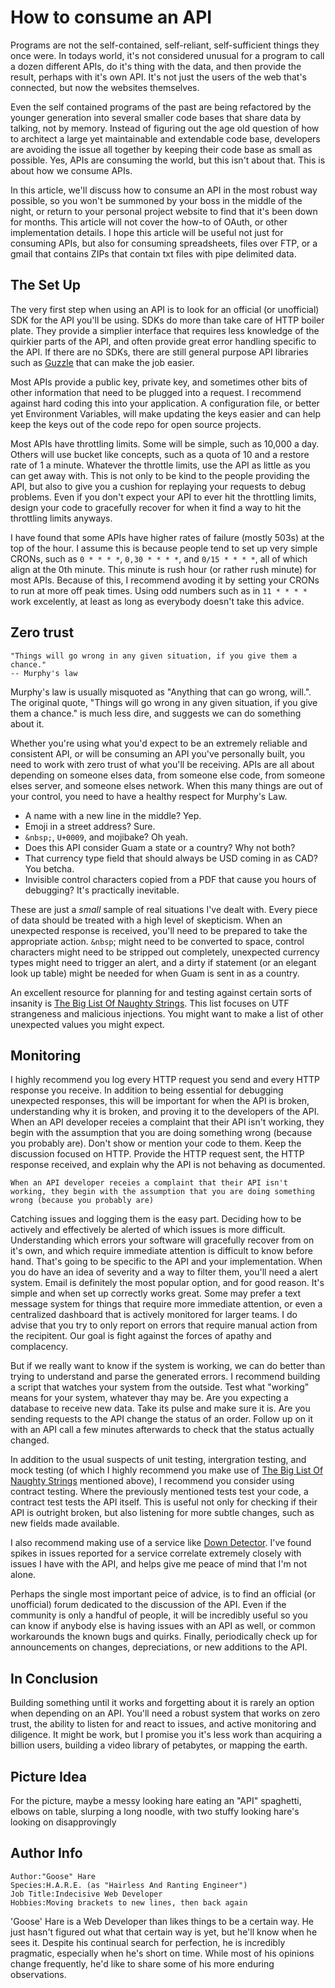 # How to consume an API

Programs are not the self-contained, self-reliant, self-sufficient things they once were. In todays world, it's not considered unusual for a program to call a dozen different APIs, do it's thing with the data, and then provide the result, perhaps with it's own API. It's not just the users of the web that's connected, but now the websites themselves.

Even the self contained programs of the past are being refactored by the younger generation into several smaller code bases that share data by talking, not by memory. Instead of figuring out the age old question of how to architect a large yet maintainable and extendable code base, developers are avoiding the issue all together by keeping their code base as small as possible. Yes, APIs are consuming the world, but this isn't about that. This is about how we consume APIs.

In this article, we'll discuss how to consume an API in the most robust way possible, so you won't be summoned by your boss in the middle of the night, or return to your personal project website to find that it's been down for months. This article will not cover the how-to of OAuth, or other implementation details. I hope this article will be useful not just for consuming APIs, but also for consuming spreadsheets, files over FTP, or a gmail that contains ZIPs that contain txt files with pipe delimited data.

## The Set Up

The very first step when using an API is to look for an official (or unofficial) SDK for the API you'll be using. SDKs do more than take care of HTTP boiler plate. They provide a simplier interface that requires less knowledge of the quirkier parts of the API, and often provide great error handling specific to the API. If there are no SDKs, there are still general purpose API libraries such as [Guzzle](http://docs.guzzlephp.org/en/stable/) that can make the job easier.

Most APIs provide a public key, private key, and sometimes other bits of other information that need to be plugged into a request. I recommend against hard coding this into your application. A configuration file, or better yet Environment Variables, will make updating the keys easier and can help keep the keys out of the code repo for open source projects.

Most APIs have throttling limits. Some will be simple, such as 10,000 a day. Others will use bucket like concepts, such as a quota of 10 and a restore rate of 1 a minute. Whatever the throttle limits, use the API as little as you can get away with. This is not only to be kind to the people providing the API, but also to give you a cushion for replaying your requests to debug problems. Even if you don't expect your API to ever hit the throttling limits, design your code to gracefully recover for when it find a way to hit the throttling limits anyways.

I have found that some APIs have higher rates of failure (mostly 503s) at the top of the hour. I assume this is because people tend to set up very simple CRONs, such as `0 * * * *`, `0,30 * * * *`, and `0/15 * * * *`, all of which align at the 0th minute. This minute is rush hour (or rather rush minute) for most APIs. Because of this, I recommend avoding it by setting your CRONs to run at more off peak times. Using odd numbers such as in `11 * * * *` work excelently, at least as long as everybody doesn't take this advice.

## Zero trust

    "Things will go wrong in any given situation, if you give them a chance."
    -- Murphy's law

Murphy's law is usually misquoted as "Anything that can go wrong, will.". The original quote, "Things will go wrong in any given situation, if you give them a chance." is much less dire, and suggests we can do something about it.

Whether you're using what you'd expect to be an extremely reliable and consistent API, or will be consuming an API you've personally built, you need to work with zero trust of what you'll be receiving. APIs are all about depending on someone elses data, from someone else code, from someone elses server, and someone elses network. When this many things are out of your control, you need to have a healthy respect for Murphy's Law.

* A name with a new line in the middle? Yep.
* Emoji in a street address? Sure.
* `&nbsp;`, `U+0009`, and mojibake? Oh yeah.
* Does this API consider Guam a state or a country? Why not both?
* That currency type field that should always be USD coming in as CAD? You betcha.
* Invisible control characters copied from a PDF that cause you hours of debugging? It's practically inevitable.

These are just a _small_ sample of real situations I've dealt with. Every piece of data should be treated with a high level of skepticism. When an unexpected response is received, you'll need to be prepared to take the appropriate action. `&nbsp`; might need to be converted to space, control characters might need to be stripped out completely, unexpected currency types might need to trigger an alert, and a dirty if statement (or an elegant look up table) might be needed for when Guam is sent in as a country.

An excellent resource for planning for and testing against certain sorts of insanity is [The Big List Of Naughty Strings](https://github.com/minimaxir/big-list-of-naughty-strings). This list focuses on UTF strangeness and malicious injections. You might want to make a list of other unexpected values you might expect.

## Monitoring

I highly recommend you log every HTTP request you send and every HTTP response you receive. In addition to being essential for debugging unexpected responses, this will be important for when the API is broken, understanding why it is broken, and proving it to the developers of the API. When an API developer receies a complaint that their API isn't working, they begin with the assumption that you are doing something wrong (because you probably are). Don't show or mention your code to them. Keep the discussion focused on HTTP. Provide the HTTP request sent, the HTTP response received, and explain why the API is not behaving as documented.

    When an API developer receies a complaint that their API isn't working, they begin with the assumption that you are doing something wrong (because you probably are)

Catching issues and logging them is the easy part. Deciding how to be actively and effectively be alerted of which issues is more difficult. Understanding which errors your software will gracefully recover from on it's own, and which require immediate attention is difficult to know before hand. That's going to be specific to the API and your implementation. When you do have an idea of severity and a way to filter them, you'll need a alert system. Email is definitely the most popular option, and for good reason. It's simple and when set up correctly works great. Some may prefer a text message system for things that require more immediate attention, or even a centralized dashboard that is actively monitored for larger teams. I do advise that you try to only report on errors that require manual action from the recipitent. Our goal is fight against the forces of apathy and complacency.

But if we really want to know if the system is working, we can do better than trying to understand and parse the generated errors. I recommend building a script that watches your system from the outside. Test what "working" means for your system, whatever thay may be. Are you expecting a database to receive new data. Take its pulse and make sure it is. Are you sending requests to the API change the status of an order. Follow up on it with an API call a few minutes afterwards to check that the status actually changed.

In addition to the usual suspects of unit testing, intergration testing, and mock testing (of which I highly recommend you make use of [The Big List Of Naughty Strings](https://github.com/minimaxir/big-list-of-naughty-strings) mentioned above), I recommend you consider using contract testing. Where the previously mentioned tests test your code, a contract test tests the API itself. This is useful not only for checking if their API is outright broken, but also listening for more subtle changes, such as new fields made available.

I also recommend making use of a service like [Down Detector](https://downdetector.com/). I've found spikes in issues reported for a service correlate extremely closely with issues I have with the API, and helps give me peace of mind that I'm not alone.

Perhaps the single most important peice of advice, is to find an official (or unofficial) forum dedicated to the discussion of the API. Even if the community is only a handful of people, it will be incredibly useful so you can know if anybody else is having issues with an API as well, or common workarounds the known bugs and quirks. Finally, periodically check up for announcements on changes, depreciations, or new additions to the API.

## In Conclusion

Building something until it works and forgetting about it is rarely an option when depending on an API. You'll need a robust system that works on zero trust, the ability to listen for and react to issues, and active monitoring and diligence. It might be work, but I promise you it's less work than acquiring a billion users, building a video library of petabytes, or mapping the earth.

## Picture Idea

For the picture, maybe a messy looking hare eating an "API" spaghetti, elbows on table, slurping a long noodle, with two stuffy looking hare's looking on disapprovingly

## Author Info

    Author:"Goose" Hare
    Species:H.A.R.E. (as "Hairless And Ranting Engineer")
    Job Title:Indecisive Web Developer
    Hobbies:Moving brackets to new lines, then back again

'Goose' Hare is a Web Developer than likes things to be a certain way. He just hasn't figured out what that certain way is yet, but he'll know when he sees it. Despite his continual search for perfection, he is incredibly pragmatic, especially when he's short on time. While most of his opinions change frequently, he'd like to share some of his more enduring observations.
